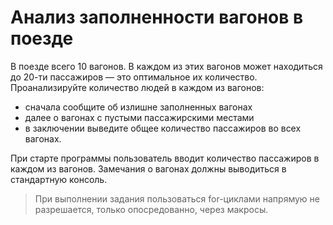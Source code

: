 # Анализ заполненности вагонов в поезде

В поезде всего 10 вагонов. 
В каждом из этих вагонов может находиться до 20-ти пассажиров — это оптимальное их количество. 
Проанализируйте количество людей в каждом из вагонов:
- сначала сообщите об излишне заполненных вагонах
- далее о вагонах с пустыми пассажирскими местами
- в заключении выведите общее количество пассажиров во всех вагонах.

При старте программы пользователь вводит количество пассажиров в каждом из вагонов. Замечания о вагонах должны выводиться в стандартную консоль.

> При выполнении задания пользоваться for-циклами напрямую не разрешается, только опосредованно, через макросы.

